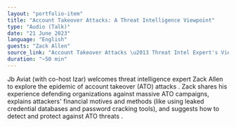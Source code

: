 ```yaml
---
layout: "portfolio-item"
title: "Account Takeover Attacks: A Threat Intelligence Viewpoint"
type: "Audio (Talk)"
date: "21 June 2023"
language: "English"
guests: "Zack Allen"
source_link: "Account Takeover Attacks \u2013 Threat Intel Expert's View"
duration: "~50 min"
---
```


Jb Aviat (with co-host Izar) welcomes threat intelligence expert Zack Allen to explore the epidemic of account takeover (ATO) attacks . Zack shares his experience defending organizations against massive ATO campaigns, explains attackers' financial motives and methods (like using leaked credential databases and password cracking tools), and suggests how to detect and protect against ATO threats  .

